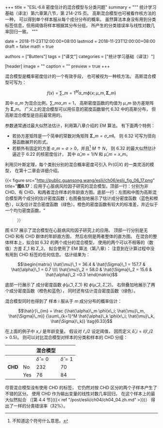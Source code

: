 +++
title = "ESL-6.8 密度估计的混合模型与分类问题"
summary = """
统计学习基础（译注）第六章第八节，第 214-215 页。
高斯混合模型也可被看作核方法的一种，
可以得到单个样本服从每个成分分布的概率。
虽然算法本身没有用到分类标签信息，但用阈值将样本根据其分布分组，
所产生的分类错误率与线性对数几率回归一致。
"""

date = 2018-11-23T12:00:00+08:00
lastmod = 2018-11-23T12:00:00+08:00
draft = false
math = true

authors = ["Butters"]
tags = ["译文"]
categories = ["统计学习基础（译注）"]

[header]
image = ""
caption = ""
preview = true
+++

混合模型是概率密度估计的一个有效手段，
也可被视为一种核方法。
高斯混合模型可写为：

$$f(x) = \sum\_{m=1}^M \alpha\_m \phi(x; \mu\_m, \mathbf{\Sigma}\_m)\tag{6.32}$$

其中 $\alpha\_m$ 为混合比例，$\sum\_m\alpha\_m = 1$，
高斯密度函数的均值为 $\mu\_m$ 协方差矩阵为 $\mathbf{\Sigma}\_m$。
广义上的混合模型可以用任意的密度函数替代 6.32 中的高斯分布，
但高斯混合模型是目前最常用的。

参数通常通过最大似然法估计，利用第八章介绍的 EM 算法。
有下面两个特例：

* 若协方差矩阵是一个简单的常数对角矩阵 $\mathbf{\Sigma}\_m = \sigma\_m\mathbf{I}$，
  则 6.32 可写为径向基函数展开的形式。
* 若额外有固定的方差 $\sigma\_m = \sigma > 0$，并且[^1] $M \uparrow N$，
  则 6.32 的最大似然估计逼近于 6.22 的核密度估计，
  其中 $\hat{\alpha}\_m = 1 / N$ 和 $\hat{\mu}\_m = x\_m$。

利用贝叶斯定理，每个类别分别的混合概率密度可引入
$\text{Pr}(G|X)$ 的一类灵活的模型，
在第十二章会详细介绍。

{{< figure
  src="http://public.guansong.wang/eslii/ch06/eslii_fig_06_17.png"
  title="**图6.17**：应用于心脏病风险因子研究的混合模型。顶部一行：分别为非 CHD、有 CHD、和两者混合样本的年龄直方图。底部一行：左图和中图为高斯混合模型两个成分的估计密度函数；右图叠加地展示了估计成分密度函数（蓝色和橙色），以及估计混合密度函数（绿色）。橙色的密度函数有较大的标准差，并近似于一个均匀密度函数。"
>}}

图 6.17 展示了混合模型在心脏病风险因子研究上的应用。
顶部一行分别是无 CHD 和有 CHD 群体的年龄直方图，
然后右侧是两者整体的直方图。
在混合的整体样本上，拟合如 6.32 的两个成分的混合模型，
使用的两个可以不相等的（数值）方差 $\Sigma\_1$ 和 $\Sigma\_2$。
拟合使用了 EM 算法（第八章）：
注意到在计算过程中没有用到 CHD 标签的任何信息。
估计结果为：

$$\begin{matrix}
\hat{\mu}\_1 = 36.4 & \hat{\Sigma}\_1 = 157.7 &
\hat{\alpha}\_1 = 0.7 \\\\ \hat{\mu}\_2 = 58.0 &
\hat{\Sigma}\_2 = 15.6 & \hat{\alpha}\_2 =0.3
\end{matrix}$$

底部一行展示了
成分密度函数 $\phi(\hat{\mu}\_1, \hat{\Sigma}\_1)$
和 $\phi(\hat{\mu}\_2, \hat{\Sigma}\_2)$。
右侧叠加地展示了两个成分密度函数（橙色和蓝色），
同时还有估计混合密度函数（绿色）。

混合模型同时也得到了
样本 i 服从于 m 成分分布的概率估计：

$$\hat{r}\_{im} = \frac
{\hat{\alpha}\_m \phi(x\_i; \hat{\mu}\_m, \hat{\Sigma}\_m)}
{\sum\_{k=1}^M \hat{\alpha}\_k \phi(x\_i; \hat{\mu}\_k, \hat{\Sigma}\_k)}
\tag{6.33}$$

在上面的例子中 $x\_i$ 是年龄变量。
假设对 $\hat{r}\_{i2}$ 设定阈值，
因而定义 $\hat{\delta}\_i = I(\hat{r}\_{i2} > 0.5)$。
则可以对比混合模型对样本的分类和样本的 CHD 分组：

|         |     | 混合模型           |                   |
|---------|-----|-------------------|-------------------|
|         |     | $\hat{\delta}=0$  |  $\hat{\delta}=1$ |
| **CHD** | No  | 232               | 70                |
|         | Yes |  76               | 84                |

尽管混合模型没有使用 CHD 的标签，
它仍然对按 CHD 区分的两个子样本产生了不错的区分。
使用 CHD 作为输出变量的线性对数几率回归，
在这个样本上的最大似然拟合
（[第 4.4 节]({{< ref "/post/eslii/ch04/ch04_04.zh.md" >}})）
得出了一样的分类错误率（32%）。

[^1]: 不知道这个符号什么意思。